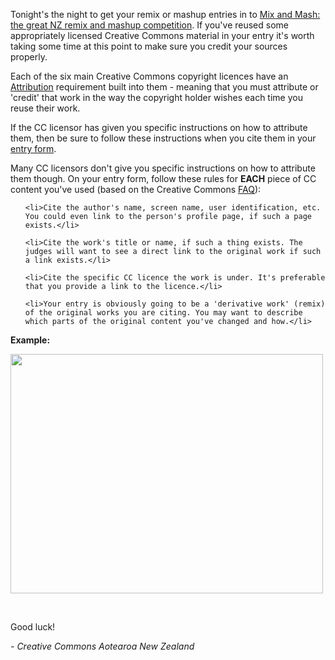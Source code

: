 <html><body><p>Tonight's the night to get your remix or mashup entries in to <a href="http://www.mixandmash.org.nz/" target="_self">Mix and Mash: the great NZ remix and mashup competition</a>. If you've reused some appropriately licensed Creative Commons material in your entry it's worth taking some time at this point to make sure you credit your sources properly.



Each of the six main Creative Commons copyright licences have an <a href="http://creativecommons.org/characteristic/by" target="_self">Attribution</a> requirement built into them - meaning that you must attribute or 'credit' that work in the way the copyright holder wishes each time you reuse their work.



If the CC licensor has given you specific instructions on how to attribute them, then be sure to follow these instructions when you cite them in your <a href="http://www.mixandmash.org.nz/enter.html" target="_self">entry form</a>.



Many CC licensors don't give you specific instructions on how to attribute them though. On your entry form, follow these rules for <strong>EACH</strong> piece of CC content you've used (based on the Creative Commons <a href="http://wiki.creativecommons.org/FFAQ#How_do_I_properly_attribute_a_Creative_Commons_licensed_work.3F" target="_self">FAQ</a>):

</p><ul>

	<li>Cite the author's name, screen name, user identification, etc. You could even link to the person's profile page, if such a page exists.</li>

	<li>Cite the work's title or name, if such a thing exists. The judges will want to see a direct link to the original work if such a link exists.</li>

	<li>Cite the specific CC licence the work is under. It's preferable that you provide a link to the licence.</li>

	<li>Your entry is obviously going to be a 'derivative work' (remix) of the original works you are citing. You may want to describe which parts of the original content you've changed and how.</li>

</ul>

<strong>Example:</strong>



<a href="http://creativecommons.org.nz/wp-content/uploads/2010/11/pink_sheep.jpg"><img class="alignleft size-full wp-image-853" title="pink_sheep" src="http://creativecommons.org.nz/wp-content/uploads/2010/11/pink_sheep.jpg" alt="" width="500" height="383"></a>



 



Good luck!

<em>- Creative Commons Aotearoa New Zealand</em></body></html>